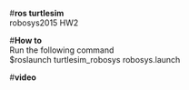 #**ros turtlesim**  
robosys2015 HW2  

#**How to**  
Run the following command  
$roslaunch turtlesim_robosys robosys.launch  

#**video**  
